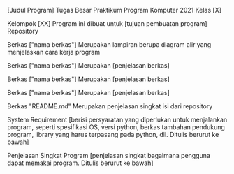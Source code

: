 [Judul Program]
Tugas Besar Praktikum Program Komputer 2021 Kelas [X]

Kelompok [XX]
Program ini dibuat untuk [tujuan pembuatan program]
Repository

Berkas ["nama berkas"]
Merupakan lampiran berupa diagram alir yang 
menjelaskan cara kerja program

Berkas ["nama berkas"]
Merupakan [penjelasan berkas]

Berkas ["nama berkas"]
Merupakan [penjelasan berkas]

Berkas ["nama berkas"]
Merupakan [penjelasan berkas]

Berkas "README.md"
 Merupakan penjelasan singkat isi dari repository
 
System Requirement
[berisi persyaratan yang diperlukan untuk menjalankan 
program, seperti spesifikasi OS, versi python, berkas 
tambahan pendukung program, library yang harus terpasang 
pada python, dll. Ditulis berurut ke bawah]

Penjelasan Singkat Program
[penjelasan singkat bagaimana pengguna dapat memakai 
program. Ditulis berurut ke bawah]

